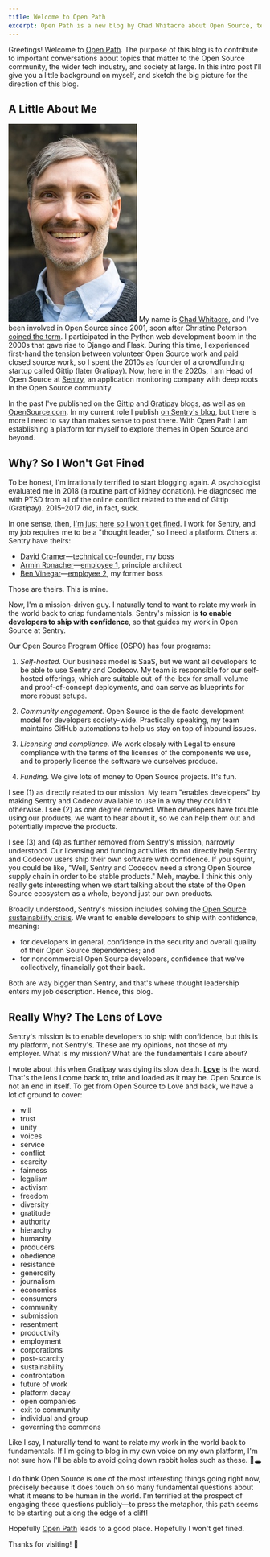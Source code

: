 ```yaml
---
title: Welcome to Open Path
excerpt: Open Path is a new blog by Chad Whitacre about Open Source, tech, and society.
---
```


Greetings! Welcome to [Open Path](/). The purpose of this blog is to contribute
to important conversations about topics that matter to the Open Source
community, the wider tech industry, and society at large. In this intro post
I'll give you a little background on myself, and sketch the big picture for the
direction of this blog.

## A Little About Me

<img src="/assets/chadwhitacre.jpg" class="float-left"> My name is [Chad
Whitacre](https://chadwhitacre.com/), and I've been involved in Open Source
since 2001, soon after Christine Peterson [coined the
term](https://opensource.com/article/18/2/coining-term-open-source-software). I
participated in the Python web development boom in the 2000s that gave rise to
Django and Flask. During this time, I experienced first-hand the tension
between volunteer Open Source work and paid closed source work, so I spent the
2010s as founder of a crowdfunding startup called Gittip (later Gratipay). Now,
here in the 2020s, I am Head of Open Source at
[Sentry](https://sentry.io/welcome/), an application monitoring company with
deep roots in the Open Source community.

In the past I've published on the [Gittip](https://blog.gittip.com/) and
[Gratipay](https://gratipay.news) blogs, as well as [on
OpenSource.com](https://opensource.com/users/whit537). In my current role I
publish [on Sentry's blog](https://blog.sentry.io/authors/chad-whitacre/), but
there is more I need to say than makes sense to post there. With Open Path I am
establishing a platform for myself to explore themes in Open Source and beyond.

## Why? So I Won't Get Fined

To be honest, I'm irrationally terrified to start blogging again. A
psychologist evaluated me in 2018 (a routine part of kidney donation). He
diagnosed me with PTSD from all of the online conflict related to the end of
Gittip (Gratipay). 2015–2017 did, in fact, suck.

In one sense, then, [I'm just here so I won't get
fined](https://www.youtube.com/watch?v=rmABbHSOTqQ). I work for Sentry, and my job
requires me to be a "thought leader," so I need a platform. Others at Sentry
have theirs:

- [David Cramer](https://cra.mr/)—[technical
  co-founder](https://github.com/getsentry/sentry/commit/3c2e87573d3bd16f61cf08fece0638cc47a4fc22), my boss
- [Armin Ronacher](https://lucumr.pocoo.org/)—[employee
  1](https://blog.sentry.io/welcome-armin-ronacher/), principle architect
- [Ben
  Vinegar](https://benv.ca/)—[employee
  2](https://blog.sentry.io/welcome-ben-vinegar/), my former boss

Those are theirs. This is mine.

Now, I'm a mission-driven guy. I naturally tend to want to relate my work in
the world back to crisp fundamentals. Sentry's mission is **to enable
developers to ship with confidence**, so that guides my work in Open Source at
Sentry.

Our Open Source Program Office (OSPO) has four programs:

1. _Self-hosted._ Our business model is SaaS, but we want all developers to be
   able to use Sentry and Codecov. My team is responsible for our self-hosted
   offerings, which are suitable out-of-the-box for small-volume and
   proof-of-concept deployments, and can serve as blueprints for more robust
   setups.

1. _Community engagement._ Open Source is the de facto development model for
   developers society-wide. Practically speaking, my team maintains GitHub
   automations to help us stay on top of inbound issues.

1. _Licensing and compliance._ We work closely with Legal to ensure compliance
   with the terms of the licenses of the components we use, and to properly
   license the software we ourselves produce.

1. _Funding._ We give lots of money to Open Source projects. It's fun.

I see (1) as directly related to our mission. My team "enables developers" by
making Sentry and Codecov available to use in a way they couldn't otherwise. I
see (2) as one degree removed. When developers have trouble using our products,
we want to hear about it, so we can help them out and potentially improve the
products.

I see (3) and (4) as further removed from Sentry's mission, narrowly
understood. Our licensing and funding activities do not directly help Sentry
and Codecov users ship their own software with confidence. If you squint, you
could be like, "Well, Sentry and Codecov need a strong Open Source supply chain
in order to be stable products." Meh, maybe. I think this only really gets
interesting when we start talking about the state of the Open Source ecosystem
as a whole, beyond just our own products.

Broadly understood, Sentry's mission includes solving the [Open Source
sustainability crisis](/2024/the-open-source-sustainability-crisis/). We want
to enable developers to ship with confidence, meaning:

- for developers in general, confidence in the security and overall quality of
  their Open Source dependencies; and
- for noncommercial Open Source developers, confidence that we've collectively,
  financially got their back.

Both are way bigger than Sentry, and that's where thought leadership enters my
job description. Hence, this blog.

## Really Why? The Lens of Love

Sentry's mission is to enable developers to ship with confidence, but this is
my platform, not Sentry's. These are my opinions, not those of my employer.
What is my mission? What are the fundamentals I care about?

I wrote about this when Gratipay was dying its slow death.
[**Love**](https://opensource.com/open-organization/16/9/openness-means-to-what-end)
is the word. That's the lens I come back to, trite and loaded as it may be.
Open Source is not an end in itself. To get from Open Source to Love and back,
we have a lot of ground to cover:

- will
- trust
- unity
- voices
- service
- conflict
- scarcity
- fairness
- legalism
- activism
- freedom
- diversity
- gratitude
- authority
- hierarchy
- humanity
- producers
- obedience
- resistance
- generosity
- journalism
- economics
- consumers
- community
- submission
- resentment
- productivity
- employment
- corporations
- post-scarcity
- sustainability
- confrontation
- future of work
- platform decay
- open companies
- exit to community
- individual and group
- governing the commons

Like I say, I naturally tend to want to relate my work in the world back to
fundamentals. If I'm going to blog in my own voice on my own platform, I'm not
sure how I'll be able to avoid going down rabbit holes such as these. 🐰🕳️

I do think Open Source is one of the most interesting things going right now,
precisely because it does touch on so many fundamental questions about what it
means to be human in the world. I'm terrified at the prospect of engaging these
questions publicly—to press the metaphor, this path seems to be starting out along the
edge of a cliff!

Hopefully [Open Path](https://openpath.quest/) leads to a good
place. Hopefully I won't get fined.

Thanks for visiting! 💃
